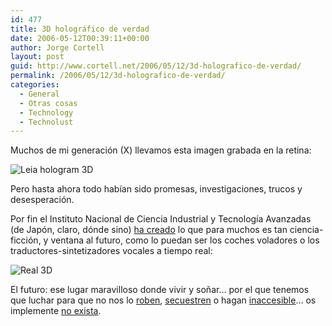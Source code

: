 ```yaml
---
id: 477
title: 3D holográfico de verdad
date: 2006-05-12T00:39:11+00:00
author: Jorge Cortell
layout: post
guid: http://www.cortell.net/2006/05/12/3d-holografico-de-verdad/
permalink: /2006/05/12/3d-holografico-de-verdad/
categories:
  - General
  - Otras cosas
  - Technology
  - Technolust
---
```

Muchos de mi generación (X) llevamos esta imagen grabada en la retina:

![Leia hologram 3D](http://www.sgmt.at/ReferE/leia.jpg "Leia hologram 3D")

Pero hasta ahora todo habí­an sido promesas, investigaciones, trucos y desesperación.

Por fin el Instituto Nacional de Ciencia Industrial y Tecnologí­a Avanzadas (de Japón, claro, dónde sino) <a target="_blank" title="AIST JP" href="http://www.aist.go.jp/aist_e/latest_research/2006/20060210/20060210.html">ha creado</a> lo que para muchos es tan ciencia-ficción, y ventana al futuro, como lo puedan ser los coches voladores o los traductores-sintetizadores vocales a tiempo real:

![Real 3D](http://www.aist.go.jp/aist_e/latest_research/2006/20060210/fig3.jpg "Real 3D")

El futuro: ese lugar maravilloso donde vivir y soñar&#8230; por el que tenemos que luchar para que no nos lo <a target="_blank" title="Patentes" href="http://www.cortell.net/2006/05/11/-¿pensar-puede-infringir-patentes-caso-metabolites/">roben</a>, <a target="_blank" title="estándares abiertos" href="http://www.estandaresabiertos.org/">secuestren</a> o hagan <a target="_blank" title="Neutralidad" href="http://www.neutralidad.es/">inaccesible</a>&#8230; os implemente <a target="_blank" title="Nukes" href="http://www.voltairenet.org/article120723.html">no exista</a>.
